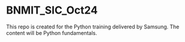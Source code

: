# BNMIT_SIC_Oct24
This repo is created for the Python training delivered by Samsung. The content will be Python fundamentals. 
